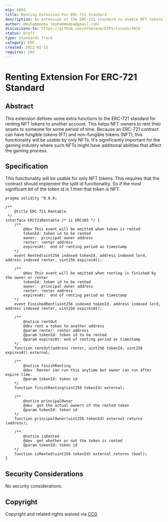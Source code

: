 ```yaml
---
eip: 4884
title: Renting Extension For ERC-721 Standard
description: An extension of the ERC-721 standard to enable NFT tokens to be rentable
author: @muhammedea (muhammedea@gmail.com)
discussions-to: https://github.com/ethereum/EIPs/issues/4918
status: Draft
type: Standards Track
category: ERC
created: 2022-02-15
requires: 165
---
```


# Renting Extension For ERC-721 Standard

## Abstract

This extension defines some extra functions to the ERC-721 standard for renting NFT tokens to another account.
This helps NFT owners to rent their assets to someone for some period of time. 
Because an ERC-721 contract can have fungible tokens (FT) and non-fungible tokens (NFT), this functionality will be usable by only NFTs.
It's significantly important for the gaming industry where such NFTs might have additional abilities that affect the gaming process.


## Specification

This functionality will be usable for only NFT tokens. This requires that the contract should implement the split id functionality. 
So if the most significant bit of the token id is 1 then that token is NFT.

```solidity
pragma solidity ^0.8.0;

/**
    @title ERC-721 Rentable
 */
interface ERC721Rentable /* is ERC165 */ {
    /**
        @dev This event will be emitted when token is rented
        tokenId: token id to be rented
        owner:  principal owner address
        renter: renter address
        expiresAt:  end of renting period as timestamp
    */
    event Rented(uint256 indexed tokenId, address indexed lord, address indexed renter, uint256 expiresAt);

    /**
        @dev This event will be emitted when renting is finished by the owner or renter
        tokenId: token id to be rented
        owner:  principal owner address
        renter: renter address
        expiresAt:  end of renting period as timestamp
    */
    event FinishedRent(uint256 indexed tokenId, address indexed lord, address indexed renter, uint256 expiresAt);

    /**
        @notice rentOut
        @dev rent a token to another address
        @param renter: renter address
        @param tokenId: token id to be rented
        @param expiresAt: end of renting period as timestamp 
    */
    function rentOut(address renter, uint256 tokenId, uint256 expiresAt) external;

    /**
        @notice finishRenting
        @dev  Renter can run this anytime but owner can run after expire time.
        @param tokenId: token id
    */
    function finishRenting(uint256 tokenId) external;

    /**
        @notice principalOwner
        @dev  get the actual ownert of the rented token
        @param tokenId: token id
    */
    function principalOwner(uint256 tokenId) external returns (address);

    /**
        @notice isRented
        @dev  get whether or not the token is rented
        @param tokenId: token id
    */
    function isRented(uint256 tokenId) external returns (bool);
}
```

## Security Considerations
No security considerations.
## Copyright
Copyright and related rights waived via [CC0](https://creativecommons.org/publicdomain/zero/1.0/).